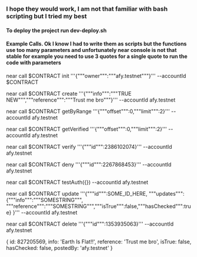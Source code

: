### I hope they would work, I am not that familiar with bash scripting but I tried my best

#### To deploy the project  run dev-deploy.sh

#### Example Calls. Ok I know I had to write them as scripts but the functions use too many parameters and unfortunately near console is not that stable for example you need to use 3 quotes for a single quote to run the code with parameters

near call $CONTRACT init '''{"""owner""":"""afy.testnet"""}''' --accountId $CONTRACT

near call $CONTRACT create '''{"""info""":"""TRUE NEW""","""reference""":"""Trust me bro"""}''' --accountId afy.testnet

near call $CONTRACT getByRange '''{"""offset""":0,"""limit""":2}''' --accountId afy.testnet

near call $CONTRACT getVerified '''{"""offset""":0,"""limit""":2}''' --accountId afy.testnet

near call $CONTRACT verify '''{"""id""":2386102074}''' --accountId afy.testnet

near call $CONTRACT deny '''{"""id""":2267868453}''' --accountId afy.testnet

near call $CONTRACT testAuth({}) --accountId afy.testnet

near call $CONTRACT update '''{"""id""":SOME_ID_HERE, """updates""":{"""info""":"""SOMESTRING""", """reference""":"""SOMESTRING""","""isTrue""":false,"""hasChecked""":true} }''' --accountId afy.testnet

near call $CONTRACT delete '''{"""id""":1353935063}''' --accountId afy.testnet



{
  id: 827205569,
  info: 'Earth Is Flat!!',
  reference: 'Trust me bro',
  isTrue: false,
  hasChecked: false,
  postedBy: 'afy.testnet'
}